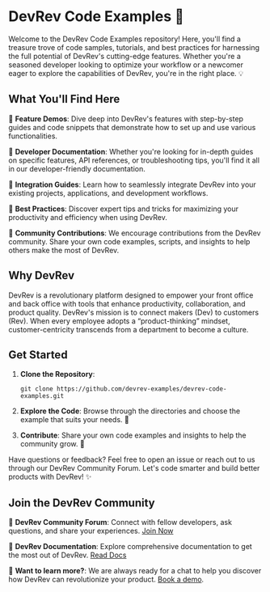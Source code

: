 # DevRev Code Examples 🚀

Welcome to the DevRev Code Examples repository! Here, you'll find a treasure trove of code samples, tutorials, and best practices for harnessing the full potential of DevRev's cutting-edge features. Whether you're a seasoned developer looking to optimize your workflow or a newcomer eager to explore the capabilities of DevRev, you're in the right place. 💡

## What You'll Find Here

🌟 **Feature Demos**: Dive deep into DevRev's features with step-by-step guides
and code snippets that demonstrate how to set up and use various
functionalities.

📄 **Developer Documentation**: Whether you're looking for in-depth guides on specific features, API references, or troubleshooting tips, you'll find it all in our developer-friendly documentation.

🔗 **Integration Guides**: Learn how to seamlessly integrate DevRev into your existing projects, applications, and development workflows.

🚀 **Best Practices**: Discover expert tips and tricks for maximizing your productivity and efficiency when using DevRev.

🤝 **Community Contributions**: We encourage contributions from the DevRev
community. Share your own code examples, scripts, and insights to help others
make the most of DevRev.

## Why DevRev

DevRev is a revolutionary platform designed to empower your front office and
back office with tools that enhance productivity, collaboration, and product quality.
DevRev's mission is to connect makers (Dev) to customers (Rev). When every
employee adopts a “product-thinking” mindset, customer-centricity transcends
from a department to become a culture.

## Get Started

1. **Clone the Repository**:

   ```shell
   git clone https://github.com/devrev-examples/devrev-code-examples.git
   ```

2. **Explore the Code**: Browse through the directories and choose the example that suits your needs. 🚀

3. **Contribute**: Share your own code examples and insights to help the community grow. 🤝

Have questions or feedback? Feel free to open an issue or reach out to us through our DevRev Community Forum. Let's code smarter and build better products with DevRev! ✨

## Join the DevRev Community

👥 **DevRev Community Forum**: Connect with fellow developers, ask questions, and share your experiences. [Join Now](https://community.devrev.ai/)

📘 **DevRev Documentation**: Explore comprehensive documentation to get the most
out of DevRev. [Read Docs](https://docs.devrev.ai)

🤔 **Want to learn more?**: We are always ready for a chat to help you discover how DevRev
can revolutionize your product. [Book a
demo](https://calendly.com/mdr-team/devrev-demo?month=2023-09&utm_source=site-header-cta).
